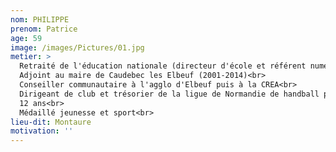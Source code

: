 ```yaml
---
nom: PHILIPPE
prenom: Patrice
age: 59
image: /images/Pictures/01.jpg
metier: >
  Retraité de l'éducation nationale (directeur d'école et référent numérique)<br>
  Adjoint au maire de Caudebec les Elbeuf (2001-2014)<br>
  Conseiller communautaire à l'agglo d'Elbeuf puis à la CREA<br>
  Dirigeant de club et trésorier de la ligue de Normandie de handball pendant
  12 ans<br>
  Médaillé jeunesse et sport<br>
lieu-dit: Montaure
motivation: ''
---
```

